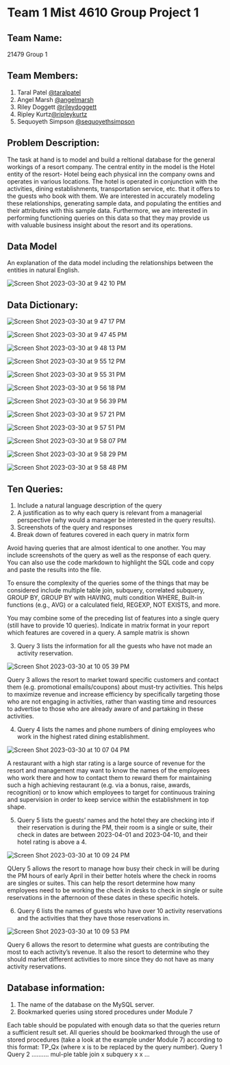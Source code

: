 # Team 1 Mist 4610 Group Project 1

## Team Name: 
21479 Group 1 

## Team Members:

1. Taral Patel [@taralpatel](https://www.github.com/taralbpatel)
2. Angel Marsh [@angelmarsh](https://www.github.com/apm83682)
3. Riley Doggett [@rileydoggett](https://www.github.com/RileyDoggett)
4. Ripley Kurtz[@ripleykurtz](https://www.github.com/RipleyKurtz)
5. Sequoyeth Simpson [@sequoyethsimpson](https://www.github.com/quoysimpson)

## Problem Description:
The task at hand is to model and build a reltional database for the general workings of a resort company. The central entity in the model is the Hotel entity of the resort- Hotel being each physical inn the company owns and operates in various locations. The hotel is operated in conjunction with the activities, dining establishments, transportation service, etc. that it offers to the guests who book with them. We are interested in accurately modeling these relationships, generating sample data, and populating the entities and their attributes with this sample data. Furthermore, we are interested in performing functioning queries on this data so that they may provide us with valuable business insight about the resort and its operations.

## Data Model
An explanation of the data model including the relationships between the entities in natural English.

![Screen Shot 2023-03-30 at 9 42 10 PM](https://user-images.githubusercontent.com/128402101/229001455-ddc3361b-422f-483c-b4d8-01edc47e4afa.png)

## Data Dictionary:
![Screen Shot 2023-03-30 at 9 47 17 PM](https://user-images.githubusercontent.com/128402101/229002096-362cf55c-86b7-40e0-ae42-6120c5ab3d51.png)

![Screen Shot 2023-03-30 at 9 47 45 PM](https://user-images.githubusercontent.com/128402101/229002159-c7242e00-592e-4b10-9a09-1510a2728a4d.png)

![Screen Shot 2023-03-30 at 9 48 13 PM](https://user-images.githubusercontent.com/128402101/229002240-9817894f-9efd-4b15-af49-9712e8ec225b.png)

![Screen Shot 2023-03-30 at 9 55 12 PM](https://user-images.githubusercontent.com/128402101/229003109-3e9ec7ce-6368-4b85-95c8-facfa2fc1859.png)

![Screen Shot 2023-03-30 at 9 55 31 PM](https://user-images.githubusercontent.com/128402101/229003151-df7093e1-2245-4c2c-a2ed-7ae4b63c0f3f.png)

![Screen Shot 2023-03-30 at 9 56 18 PM](https://user-images.githubusercontent.com/128402101/229003272-e4f940d4-a2e6-428a-b009-719a7677b888.png)

![Screen Shot 2023-03-30 at 9 56 39 PM](https://user-images.githubusercontent.com/128402101/229003314-fe200a9c-db98-4447-b5d6-5f7d84e3f135.png)

![Screen Shot 2023-03-30 at 9 57 21 PM](https://user-images.githubusercontent.com/128402101/229003410-d264d5fa-52f4-412c-9663-7171571ad564.png)

![Screen Shot 2023-03-30 at 9 57 51 PM](https://user-images.githubusercontent.com/128402101/229003478-1b07581a-b8a2-4687-a4a7-9687c1cb2139.png)

![Screen Shot 2023-03-30 at 9 58 07 PM](https://user-images.githubusercontent.com/128402101/229003507-19f9582f-49a2-4cae-9d88-4eadb842ba66.png)

![Screen Shot 2023-03-30 at 9 58 29 PM](https://user-images.githubusercontent.com/128402101/229003554-6ae5e483-a161-4060-a113-ff7bbb5e4c1d.png)

![Screen Shot 2023-03-30 at 9 58 48 PM](https://user-images.githubusercontent.com/128402101/229003594-e640c190-4e87-4d4d-a81b-7f04085cbed8.png)

## Ten Queries:

1. Include a natural language description of the query 
2. A justification as to why each query is relevant from a managerial perspective (why would a manager be interested in the query results).
3. Screenshots of the query and responses
4. Break down of features covered in each query in matrix form

Avoid having queries that are almost identical to one another. You may include screenshots of the
query as well as the response of each query. You can also use the code markdown to highlight the
SQL code and copy and paste the results into the file.

To ensure the complexity of the queries some of the things that may be considered include
multiple table join, subquery, correlated subquery, GROUP BY, GROUP BY with HAVING,
multi condition WHERE, Built-in functions (e.g., AVG) or a calculated field, REGEXP, NOT
EXISTS, and more.

You may combine some of the preceding list of features into a single query (still have to provide
10 queries). Indicate in matrix format in your report which features are covered in a query. A
sample matrix is shown

3. Query 3 lists the information for all the guests who have not made an activity reservation.

![Screen Shot 2023-03-30 at 10 05 39 PM](https://user-images.githubusercontent.com/128402101/229004419-f6e5df9d-fece-4251-8ff0-9d073fa69c66.png)

Query 3 allows the resort to market toward specific customers and contact them (e.g. promotional emails/coupons) about must-try activities. This helps to maximize revenue and increase efficiency by specifically targeting those who are not engaging in activities, rather than wasting time and resources to advertise to those who are already aware of and partaking in these activities.

4. Query 4 lists the names and phone numbers of dining employees who work in the highest rated dining establishment.
 
![Screen Shot 2023-03-30 at 10 07 04 PM](https://user-images.githubusercontent.com/128402101/229004593-33dd9e6b-ff0d-4893-8fee-a4a611b3263f.png)

A restaurant with a high star rating is a large source of revenue for the resort and management may want to know the names of the employees who work there and how to contact them to reward them for maintaining such a high achieving restaurant (e.g. via a bonus, raise, awards, recognition) or to know which employees to target for continuous training and supervision in order to keep service within the establishment in top shape.

5. Query 5 lists the guests’ names and the hotel they are checking into if their reservation is during the PM, their room is a single or suite, their check in dates are between 2023-04-01 and 2023-04-10, and their hotel rating is above a 4.

![Screen Shot 2023-03-30 at 10 09 24 PM](https://user-images.githubusercontent.com/128402101/229004878-8f76c354-f888-48e7-9812-dd510315a44c.png)

QUery 5 allows the resort to manage how busy their check in will be during the PM hours of early April in their better hotels where the check in rooms are singles or suites. This can help the resort determine how many employees need to be working the check in desks to check in single or suite reservations in the afternoon of these dates in these specific hotels.

6. Query 6 lists the names of guests who have over 10 activity reservations and the activities that they have those reservations in.

![Screen Shot 2023-03-30 at 10 09 53 PM](https://user-images.githubusercontent.com/128402101/229004928-5ff708ee-d901-4af0-afb4-1dc44495b08a.png)

Query 6 allows the resort to determine what guests are contributing the most to each activity’s revenue. It also the resort to determine who they should market different activities to more since they do not have as many activity reservations. 


## Database information:
1. The name of the database on the MySQL server. 
2. Bookmarked queries using stored procedures under Module 7

Each table should be populated with enough
data so that the queries return a sufficient result set. All queries should be bookmarked through
the use of stored procedures (take a look at the example under Module 7) according to this
format: TP_Qx (where x is to be replaced by the query number).
Query 1 Query 2 ..........
mul-ple table join x
subquery x x
... 
